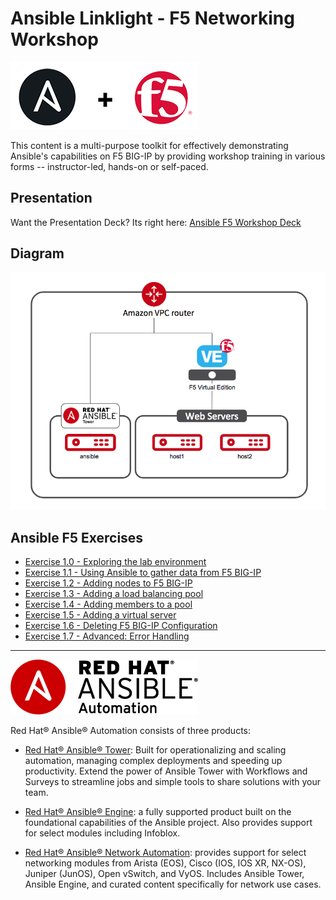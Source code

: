# Ansible Linklight - F5 Networking Workshop

![f5workshop](../../images/ansiblef5-transparent.png)

This content is a multi-purpose toolkit for effectively demonstrating Ansible's capabilities on F5 BIG-IP by providing  workshop training in various forms -- instructor-led, hands-on or self-paced.

## Presentation
Want the Presentation Deck?  Its right here:
[Ansible F5 Workshop Deck](https://docs.google.com/a/redhat.com/presentation/d/e/2PACX-1vSbXpZAk6sSV-cwnMborNNy9YIpCY2QVqC4BVvzhHcO_A91bJs6_jUkfAfBAJLnak6RLA2-Mpv5yUcj/pub?start=false&loop=false&delayms=3000)

## Diagram
![f5 diagram](../../images/f5topology.png)

## Ansible F5 Exercises

 - [Exercise 1.0 - Exploring the lab environment](1.0-explore)  
 - [Exercise 1.1 - Using Ansible to gather data from F5 BIG-IP](1.1-get-facts)  
 - [Exercise 1.2 - Adding nodes to F5 BIG-IP](1.2-add-node)  
 - [Exercise 1.3 - Adding a load balancing pool](1.3-add-pool)  
 - [Exercise 1.4 - Adding members to a pool](1.4-add-pool-members)  
 - [Exercise 1.5 - Adding a virtual server](1.5-add-virtual-server)  
 - [Exercise 1.6 - Deleting F5 BIG-IP Configuration](1.6-delete-configuration)  
 - [Exercise 1.7 - Advanced: Error Handling](1.7-error-handling)  

---
![Red Hat Ansible Automation](../../images/rh-ansible-automation.png)

Red Hat® Ansible® Automation consists of  three products:

- [Red Hat® Ansible® Tower](https://www.ansible.com/tower): Built for operationalizing and scaling automation, managing complex deployments and speeding up productivity. Extend the power of Ansible Tower with Workflows and Surveys to streamline jobs and simple tools to share solutions with your team.

- [Red Hat® Ansible® Engine](https://www.ansible.com/ansible-engine): a fully supported product built on the foundational capabilities of the Ansible project. Also provides support for select modules including Infoblox.

- [Red Hat® Ansible® Network Automation](https://www.ansible.com/networking): provides support for select networking modules from Arista (EOS), Cisco (IOS, IOS XR, NX-OS), Juniper (JunOS), Open vSwitch, and VyOS. Includes Ansible Tower, Ansible Engine, and curated content specifically for network use cases.
